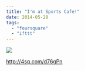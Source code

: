 ```yaml
---
title: "I'm at Sports Cafe!"
date: 2014-05-28
tags: 
  - "foursquare"
  - "ifttt"
---
```


![](images/SR07Pg)  
  
http://4sq.com/d76gPn
